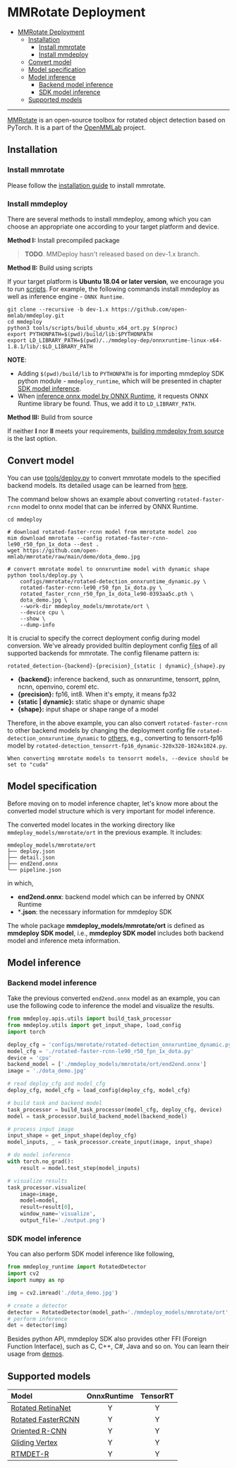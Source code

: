 # MMRotate Deployment

- [MMRotate Deployment](#mmrotate-deployment)
  - [Installation](#installation)
    - [Install mmrotate](#install-mmrotate)
    - [Install mmdeploy](#install-mmdeploy)
  - [Convert model](#convert-model)
  - [Model specification](#model-specification)
  - [Model inference](#model-inference)
    - [Backend model inference](#backend-model-inference)
    - [SDK model inference](#sdk-model-inference)
  - [Supported models](#supported-models)

______________________________________________________________________

[MMRotate](https://github.com/open-mmlab/mmrotate) is an open-source toolbox for rotated object detection based on PyTorch. It is a part of the [OpenMMLab](https://openmmlab.com/) project.

## Installation

### Install mmrotate

Please follow the [installation guide](https://mmrotate.readthedocs.io/en/1.x/get_started.html) to install mmrotate.

### Install mmdeploy

There are several methods to install mmdeploy, among which you can choose an appropriate one according to your target platform and device.

**Method I:** Install precompiled package

> **TODO**. MMDeploy hasn't released based on dev-1.x branch.

**Method II:** Build using scripts

If your target platform is **Ubuntu 18.04 or later version**, we encourage you to run
[scripts](../01-how-to-build/build_from_script.md). For example, the following commands install mmdeploy as well as inference engine - `ONNX Runtime`.

```shell
git clone --recursive -b dev-1.x https://github.com/open-mmlab/mmdeploy.git
cd mmdeploy
python3 tools/scripts/build_ubuntu_x64_ort.py $(nproc)
export PYTHONPATH=$(pwd)/build/lib:$PYTHONPATH
export LD_LIBRARY_PATH=$(pwd)/../mmdeploy-dep/onnxruntime-linux-x64-1.8.1/lib/:$LD_LIBRARY_PATH
```

**NOTE**:

- Adding `$(pwd)/build/lib` to `PYTHONPATH` is for importing mmdeploy SDK python module - `mmdeploy_runtime`, which will be presented in chapter [SDK model inference](#sdk-model-inference).
- When [inference onnx model by ONNX Runtime](#backend-model-inference), it requests ONNX Runtime library be found. Thus, we add it to `LD_LIBRARY_PATH`.

**Method III:** Build from source

If neither **I** nor **II** meets your requirements, [building mmdeploy from source](../01-how-to-build/build_from_source.md) is the last option.

## Convert model

You can use [tools/deploy.py](https://github.com/open-mmlab/mmdeploy/blob/dev-1.x/tools/deploy.py) to convert mmrotate models to the specified backend models. Its detailed usage can be learned from [here](https://github.com/open-mmlab/mmdeploy/blob/master/docs/en/02-how-to-run/convert_model.md#usage).

The command below shows an example about converting `rotated-faster-rcnn` model to onnx model that can be inferred by ONNX Runtime.

```shell
cd mmdeploy

# download rotated-faster-rcnn model from mmrotate model zoo
mim download mmrotate --config rotated-faster-rcnn-le90_r50_fpn_1x_dota --dest .
wget https://github.com/open-mmlab/mmrotate/raw/main/demo/dota_demo.jpg

# convert mmrotate model to onnxruntime model with dynamic shape
python tools/deploy.py \
    configs/mmrotate/rotated-detection_onnxruntime_dynamic.py \
    rotated-faster-rcnn-le90_r50_fpn_1x_dota.py \
    rotated_faster_rcnn_r50_fpn_1x_dota_le90-0393aa5c.pth \
    dota_demo.jpg \
    --work-dir mmdeploy_models/mmrotate/ort \
    --device cpu \
    --show \
    --dump-info
```

It is crucial to specify the correct deployment config during model conversion. We've already provided builtin deployment config [files](https://github.com/open-mmlab/mmdeploy/tree/dev-1.x/configs/mmrotate) of all supported backends for mmrotate. The config filename pattern is:

```
rotated_detection-{backend}-{precision}_{static | dynamic}_{shape}.py
```

- **{backend}:** inference backend, such as onnxruntime, tensorrt, pplnn, ncnn, openvino, coreml etc.
- **{precision}:** fp16, int8. When it's empty, it means fp32
- **{static | dynamic}:** static shape or dynamic shape
- **{shape}:** input shape or shape range of a model

Therefore, in the above example, you can also convert `rotated-faster-rcnn` to other backend models by changing the deployment config file `rotated-detection_onnxruntime_dynamic` to [others](https://github.com/open-mmlab/mmdeploy/tree/dev-1.x/configs/mmrotate), e.g., converting to tensorrt-fp16 model by `rotated-detection_tensorrt-fp16_dynamic-320x320-1024x1024.py`.

```{tip}
When converting mmrotate models to tensorrt models, --device should be set to "cuda"
```

## Model specification

Before moving on to model inference chapter, let's know more about the converted model structure which is very important for model inference.

The converted model locates in the working directory like `mmdeploy_models/mmrotate/ort` in the previous example. It includes:

```
mmdeploy_models/mmrotate/ort
├── deploy.json
├── detail.json
├── end2end.onnx
└── pipeline.json
```

in which,

- **end2end.onnx**: backend model which can be inferred by ONNX Runtime
- \***.json**: the necessary information for mmdeploy SDK

The whole package **mmdeploy_models/mmrotate/ort** is defined as **mmdeploy SDK model**, i.e., **mmdeploy SDK model** includes both backend model and inference meta information.

## Model inference

### Backend model inference

Take the previous converted `end2end.onnx` model as an example, you can use the following code to inference the model and visualize the results.

```python
from mmdeploy.apis.utils import build_task_processor
from mmdeploy.utils import get_input_shape, load_config
import torch

deploy_cfg = 'configs/mmrotate/rotated-detection_onnxruntime_dynamic.py'
model_cfg = './rotated-faster-rcnn-le90_r50_fpn_1x_dota.py'
device = 'cpu'
backend_model = ['./mmdeploy_models/mmrotate/ort/end2end.onnx']
image = './dota_demo.jpg'

# read deploy_cfg and model_cfg
deploy_cfg, model_cfg = load_config(deploy_cfg, model_cfg)

# build task and backend model
task_processor = build_task_processor(model_cfg, deploy_cfg, device)
model = task_processor.build_backend_model(backend_model)

# process input image
input_shape = get_input_shape(deploy_cfg)
model_inputs, _ = task_processor.create_input(image, input_shape)

# do model inference
with torch.no_grad():
    result = model.test_step(model_inputs)

# visualize results
task_processor.visualize(
    image=image,
    model=model,
    result=result[0],
    window_name='visualize',
    output_file='./output.png')
```

### SDK model inference

You can also perform SDK model inference like following,

```python
from mmdeploy_runtime import RotatedDetector
import cv2
import numpy as np

img = cv2.imread('./dota_demo.jpg')

# create a detector
detector = RotatedDetector(model_path='./mmdeploy_models/mmrotate/ort', device_name='cpu', device_id=0)
# perform inference
det = detector(img)
```

Besides python API, mmdeploy SDK also provides other FFI (Foreign Function Interface), such as C, C++, C#, Java and so on. You can learn their usage from [demos](https://github.com/open-mmlab/mmdeploy/tree/dev-1.x/demo).

## Supported models

| Model                                                                                             | OnnxRuntime | TensorRT |
| :------------------------------------------------------------------------------------------------ | :---------: | :------: |
| [Rotated RetinaNet](https://github.com/open-mmlab/mmrotate/blob/1.x/configs/rotated_retinanet)    |      Y      |    Y     |
| [Rotated FasterRCNN](https://github.com/open-mmlab/mmrotate/blob/1.x/configs/rotated_faster_rcnn) |      Y      |    Y     |
| [Oriented R-CNN](https://github.com/open-mmlab/mmrotate/blob/1.x/configs/oriented_rcnn)           |      Y      |    Y     |
| [Gliding Vertex](https://github.com/open-mmlab/mmrotate/blob/1.x/configs/gliding_vertex)          |      Y      |    Y     |
| [RTMDET-R](https://github.com/open-mmlab/mmrotate/blob/dev-1.x/configs/rotated_rtmdet)            |      Y      |    Y     |
